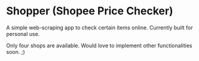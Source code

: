 # Shopper (Shopee Price Checker)
A simple web-scraping app to check certain items online. Currently built for personal use.

Only four shops are available. Would love to implement other functionalities soon. ;)
